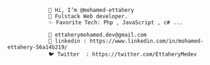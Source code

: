                  👋 Hi, I’m @mohamed-ettahery
                 👀 Fulstack Web developer.
                 ✨ Favorite Tech: Php , JavaScript , c# ...

                 📧 ettaherymohamed.dev@gmail.com
                 🔗 linkedin : https://www.linkedin.com/in/mohamed-ettahery-56a14b219/
                 🐦 Twitter  : https://twitter.com/EttaheryMedev
